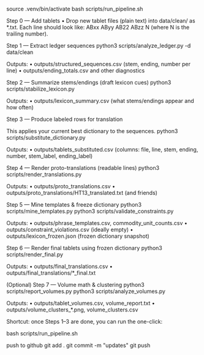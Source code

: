 source .venv/bin/activate
bash scripts/run_pipeline.sh

Step 0 — Add tablets
	•	Drop new tablet files (plain text) into data/clean/ as *.txt.
Each line should look like:
ABxx AByy AB22 ABzz N (where N is the trailing number).


Step 1 — Extract ledger sequences
python3 scripts/analyze_ledger.py -d data/clean

Outputs:
	•	outputs/structured_sequences.csv (stem, ending, number per line)
	•	outputs/ending_totals.csv and other diagnostics


Step 2 — Summarize stems/endings (draft lexicon cues)
python3 scripts/stabilize_lexicon.py

Outputs:
	•	outputs/lexicon_summary.csv (what stems/endings appear and how often)


Step 3 — Produce labeled rows for translation

This applies your current best dictionary to the sequences.
python3 scripts/substitute_dictionary.py

Outputs:
	•	outputs/tablets_substituted.csv
(columns: file, line, stem, ending, number, stem_label, ending_label)


Step 4 — Render proto-translations (readable lines)
python3 scripts/render_translations.py

Outputs:
	•	outputs/proto_translations.csv
	•	outputs/proto_translations/HT13_translated.txt (and friends)


Step 5 — Mine templates & freeze dictionary
python3 scripts/mine_templates.py
python3 scripts/validate_constraints.py

Outputs:
	•	outputs/phrase_templates.csv, commodity_unit_counts.csv
	•	outputs/constraint_violations.csv (ideally empty)
	•	outputs/lexicon_frozen.json (frozen dictionary snapshot)


Step 6 — Render final tablets using frozen dictionary
python3 scripts/render_final.py

Outputs:
	•	outputs/final_translations.csv
	•	outputs/final_translations/*_final.txt


(Optional) Step 7 — Volume math & clustering
python3 scripts/report_volumes.py
python3 scripts/analyze_volumes.py

Outputs:
	•	outputs/tablet_volumes.csv, volume_report.txt
	•	outputs/volume_clusters_*.png, volume_clusters.csv

Shortcut: once Steps 1–3 are done, you can run the one-click:

bash scripts/run_pipeline.sh


push to github
git add .
git commit -m "updates"
git push